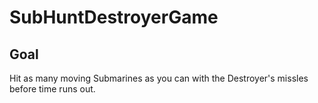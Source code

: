# SubHuntDestroyerGame

## Goal

Hit as many moving Submarines as you can with the Destroyer's missles before time runs out.
